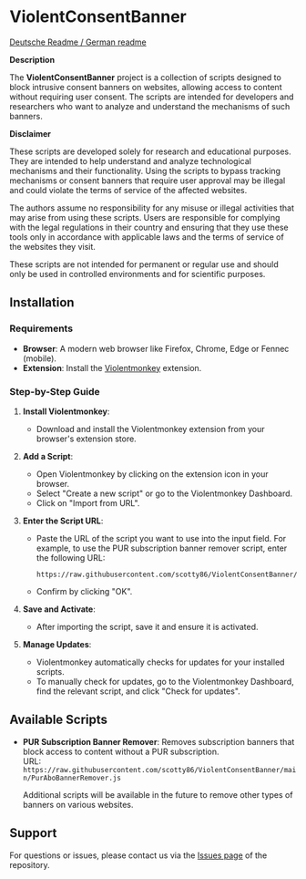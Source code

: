 # ViolentConsentBanner

[Deutsche Readme / German readme](https://github.com/scotty86/ViolentConsentBanner/blob/main/README.de.md)

**Description**

The **ViolentConsentBanner** project is a collection of scripts designed to block intrusive consent banners on websites, allowing access to content without requiring user consent. The scripts are intended for developers and researchers who want to analyze and understand the mechanisms of such banners.

**Disclaimer**

These scripts are developed solely for research and educational purposes. They are intended to help understand and analyze technological mechanisms and their functionality. Using the scripts to bypass tracking mechanisms or consent banners that require user approval may be illegal and could violate the terms of service of the affected websites.

The authors assume no responsibility for any misuse or illegal activities that may arise from using these scripts. Users are responsible for complying with the legal regulations in their country and ensuring that they use these tools only in accordance with applicable laws and the terms of service of the websites they visit.

These scripts are not intended for permanent or regular use and should only be used in controlled environments and for scientific purposes.

## Installation

### Requirements

- **Browser**: A modern web browser like Firefox, Chrome, Edge or Fennec (mobile).
- **Extension**: Install the [Violentmonkey](https://violentmonkey.github.io/) extension.

### Step-by-Step Guide

1. **Install Violentmonkey**:
   - Download and install the Violentmonkey extension from your browser's extension store.

2. **Add a Script**:
   - Open Violentmonkey by clicking on the extension icon in your browser.
   - Select "Create a new script" or go to the Violentmonkey Dashboard.
   - Click on "Import from URL".

3. **Enter the Script URL**:
   - Paste the URL of the script you want to use into the input field. For example, to use the PUR subscription banner remover script, enter the following URL:
     ```
     https://raw.githubusercontent.com/scotty86/ViolentConsentBanner/main/PurAboBannerRemover.js
     ```
   - Confirm by clicking "OK".
   
4. **Save and Activate**:
   - After importing the script, save it and ensure it is activated.

5. **Manage Updates**:
   - Violentmonkey automatically checks for updates for your installed scripts.
   - To manually check for updates, go to the Violentmonkey Dashboard, find the relevant script, and click "Check for updates".

## Available Scripts

- **PUR Subscription Banner Remover**: Removes subscription banners that block access to content without a PUR subscription.  
  URL: `https://raw.githubusercontent.com/scotty86/ViolentConsentBanner/main/PurAboBannerRemover.js`
  
  Additional scripts will be available in the future to remove other types of banners on various websites.

## Support

For questions or issues, please contact us via the [Issues page](https://github.com/scotty86/ViolentConsentBanner/issues) of the repository.
